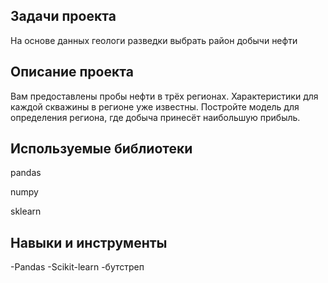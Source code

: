 ## Задачи проекта
На основе данных геологи разведки выбрать район добычи нефти

## Описание проекта
Вам предоставлены пробы нефти в трёх регионах. Характеристики для каждой скважины в регионе уже известны. Постройте модель для определения региона, где добыча принесёт наибольшую прибыль. 

## Используемые библиотеки
pandas

numpy

sklearn
## Навыки и инструменты
-Pandas
-Scikit-learn
-бутстреп


